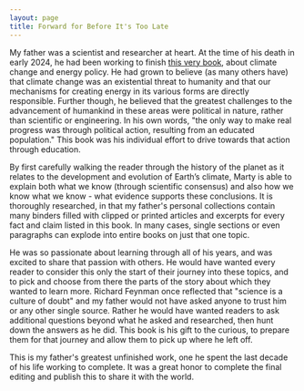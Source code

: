```yaml
---
layout: page
title: Forward for Before It's Too Late
---
```


My father was a scientist and researcher at heart. At the time of his death in early 2024, he had been working to finish [this very book][1], about climate change and energy policy. He had grown to believe (as many others have) that climate change was an existential threat to humanity and that our mechanisms for creating energy in its various forms are directly responsible. Further though, he believed that the greatest challenges to the advancement of humankind in these areas were political in nature, rather than scientific or engineering. In his own words, "the only way to make real progress was through political action, resulting from an educated population." This book was his individual effort to drive towards that action through education.

By first carefully walking the reader through the history of the planet as it relates to the development and evolution of Earth’s climate, Marty is able to explain both what we know (through scientific consensus) and also how we know what we know - what evidence supports these conclusions. It is thoroughly researched, in that my father's personal collections contain many binders filled with clipped or printed articles and excerpts for every fact and claim listed in this book. In many cases, single sections or even paragraphs can explode into entire books on just that one topic.

He was so passionate about learning through all of his years, and was excited to share that passion with others. He would have wanted every reader to consider this only the start of their journey into these topics, and to pick and choose from there the parts of the story about which they wanted to learn more. Richard Feynman once reflected that "science is a culture of doubt" and my father would not have asked anyone to trust him or any other single source. Rather he would have wanted readers to ask additional questions beyond what he asked and researched, then hunt down the answers as he did. This book is his gift to the curious, to prepare them for that journey and allow them to pick up where he left off.

This is my father's greatest unfinished work, one he spent the last decade of his life working to complete. It was a great honor to complete the final editing and publish this to share it with the world.

[1]: https://www.amazon.com/dp/B0DVQDD661